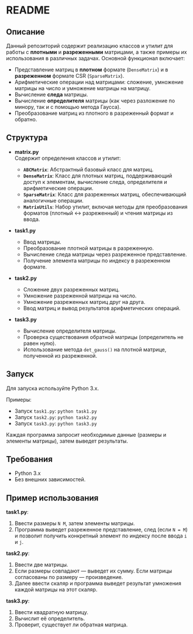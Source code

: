 # README

## Описание

Данный репозиторий содержит реализацию классов и утилит для работы с **плотными** и **разреженными** матрицами, а также примеры их использования в различных задачах. Основной функционал включает:

- Представление матриц в **плотном** формате (`DenseMatrix`) и в **разреженном** формате CSR (`SparseMatrix`).
- Арифметические операции над матрицами: сложение, умножение матрицы на число и умножение матрицы на матрицу.
- Вычисление **следа** матрицы.
- Вычисление **определителя** матрицы (как через разложение по минору, так и с помощью метода Гаусса).
- Преобразование матриц из плотного в разреженный формат и обратно.

## Структура

- **matrix.py**  
  Содержит определения классов и утилит:
  - **`ABCMatrix`**: Абстрактный базовый класс для матриц.
  - **`DenseMatrix`**: Класс для плотных матриц, поддерживающий доступ к элементам, вычисление следа, определителя и арифметические операции.
  - **`SparseMatrix`**: Класс для разреженных матриц, обеспечивающий аналогичные операции.
  - **`MatrixUtils`**: Набор утилит, включая методы для преобразования форматов (плотный ↔ разреженный) и чтения матрицы из ввода.

- **task1.py** 
  - Ввод матрицы.
  - Преобразование плотной матрицы в разреженную.
  - Вычисление следа матрицы через разреженное представление.
  - Получение элемента матрицы по индексу в разреженном формате.

- **task2.py** 
  - Сложение двух разреженных матриц.
  - Умножение разреженной матрицы на число.
  - Умножение разреженных матриц друг на друга.
  - Ввод матриц и вывод результатов арифметических операций.

- **task3.py** 
  - Вычисление определителя матрицы.
  - Проверка существования обратной матрицы (определитель не равен нулю).
  - Использование метода `det_gauss()` на плотной матрице, полученной из разреженной.

## Запуск

Для запуска используйте Python 3.x.

Примеры:
- Запуск `task1.py`: `python task1.py`
- Запуск `task2.py`: `python task2.py`
- Запуск `task3.py`: `python task3.py`

Каждая программа запросит необходимые данные (размеры и элементы матрицы), затем выведет результаты.

## Требования

- Python 3.x
- Без внешних зависимостей.

## Пример использования

**task1.py**:  
1. Ввести размеры `N M`, затем элементы матрицы.
2. Программа выведет разреженное представление, след (если `N = M`) и позволит получить конкретный элемент по индексу после ввода `i` и `j`.

**task2.py**:  
1. Ввести две матрицы.
2. Если размеры совпадают — выведет их сумму. Если матрицы согласованы по размеру — произведение.  
3. Далее ввести скаляр и программа выведет результат умножения каждой матрицы на этот скаляр.

**task3.py**:  
1. Ввести квадратную матрицу.
2. Вычислит её определитель.
3. Проверит, существует ли обратная матрица.